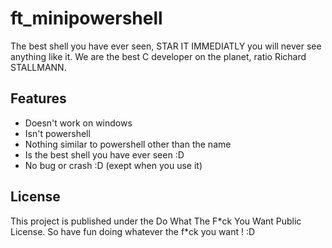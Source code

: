 # ft_minipowershell
The best shell you have ever seen, STAR IT IMMEDIATLY you will never see anything like it. We are the best C developer on the planet, ratio Richard STALLMANN.

## Features
- Doesn't work on windows
- Isn't powershell
- Nothing similar to powershell other than the name
- Is the best shell you have ever seen :D
- No bug or crash :D (exept when you use it)

## License

This project is published under the Do What The F\*ck You Want Public License.
So have fun doing whatever the f\*ck you want ! :D
